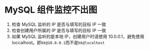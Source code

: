 # MySQL 组件监控不出图

1. 检查 MySQL 监听的 IP 是否与填写的目标 IP 一致
2. 检查创建用户所属的 IP 是否与填写的目标 IP 一致
3. 如果 MySQL 监听的是本地 IP，创建用户时请使用 10.0.0.1，避免使用 loccalhost。即`bk@10.0.0.1`而不是`bk@localhost`
